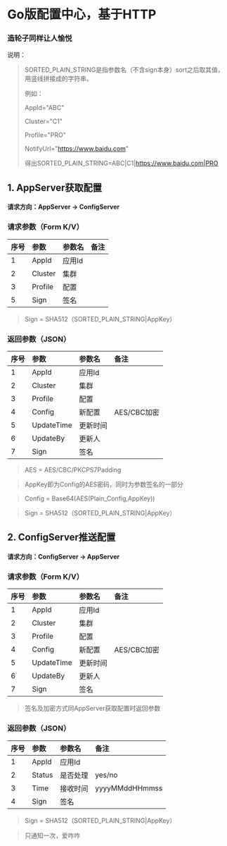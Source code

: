# Go版配置中心，基于HTTP

### 造轮子同样让人愉悦

说明：
> SORTED_PLAIN_STRING是指参数名（不含sign本身）sort之后取其值，用竖线拼接成的字符串。
>
> 例如：
> 
> AppId="ABC"
> 
> Cluster="C1"
> 
> Profile="PRO"
> 
> NotifyUrl="https://www.baidu.com"
> 
> 得出SORTED_PLAIN_STRING=ABC|C1|https://www.baidu.com|PRO

## 1. AppServer获取配置

#### 请求方向：AppServer -> ConfigServer

### 请求参数（Form K/V）

|序号|参数|参数名|备注|
|:---|:---|:---|:---|
|1|AppId|应用Id||
|2|Cluster|集群||
|3|Profile|配置||
|5|Sign|签名||

> Sign = SHA512（SORTED_PLAIN_STRING|AppKey）

### 返回参数（JSON）


|序号|参数|参数名|备注|
|:---|:---|:---|:---|
|1|AppId|应用Id||
|2|Cluster|集群||
|3|Profile|配置||
|4|Config|新配置|AES/CBC加密|
|5|UpdateTime|更新时间||
|6|UpdateBy|更新人||
|7|Sign|签名||

> AES = AES/CBC/PKCPS7Padding

> AppKey即为Config的AES密码，同时为参数签名的一部分

> Config = Base64(AES(Plain_Config,AppKey))

> Sign = SHA512（SORTED_PLAIN_STRING|AppKey）

## 2. ConfigServer推送配置

#### 请求方向：ConfigServer -> AppServer

### 请求参数（Form K/V）

|序号|参数|参数名|备注|
|:---|:---|:---|:---|
|1|AppId|应用Id||
|2|Cluster|集群||
|3|Profile|配置||
|4|Config|新配置|AES/CBC加密|
|5|UpdateTime|更新时间||
|6|UpdateBy|更新人||
|7|Sign|签名||

> 签名及加密方式同AppServer获取配置时返回参数

### 返回参数（JSON）

|序号|参数|参数名|备注|
|:---|:---|:---|:---|
|1|AppId|应用Id||
|2|Status|是否处理|yes/no|
|3|Time|接收时间|yyyyMMddHHmmss|
|4|Sign|签名||

> Sign = SHA512（SORTED_PLAIN_STRING|AppKey）

> 只通知一次，爱咋咋